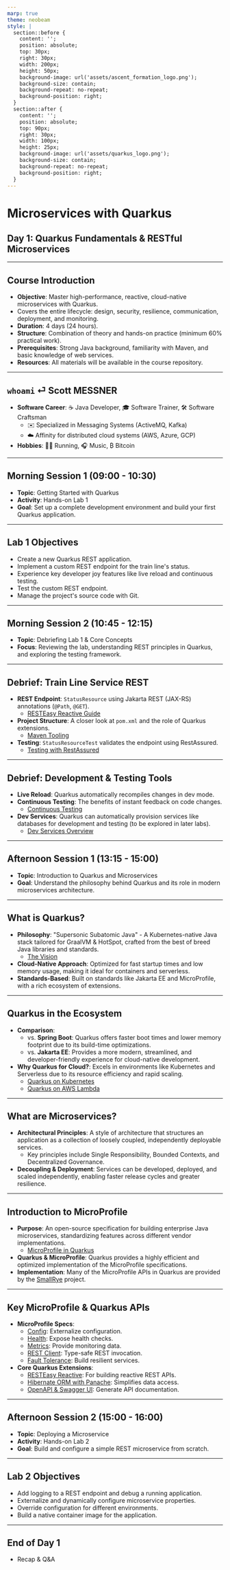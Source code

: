 ```yaml
---
marp: true
theme: neobeam
style: |
  section::before {
    content: '';
    position: absolute;
    top: 30px;
    right: 30px;
    width: 200px;
    height: 50px;
    background-image: url('assets/ascent_formation_logo.png');
    background-size: contain;
    background-repeat: no-repeat;
    background-position: right;
  }
  section::after {
    content: '';
    position: absolute;
    top: 90px;
    right: 30px;
    width: 100px;
    height: 25px;
    background-image: url('assets/quarkus_logo.png');
    background-size: contain;
    background-repeat: no-repeat;
    background-position: right;
  }
---
```


<!-- _class: lead -->
# Microservices with Quarkus
## Day 1: Quarkus Fundamentals & RESTful Microservices
---

## Course Introduction

- **Objective**: Master high-performance, reactive, cloud-native microservices with Quarkus.
- Covers the entire lifecycle: design, security, resilience, communication, deployment, and monitoring.
- **Duration**: 4 days (24 hours).
- **Structure**: Combination of theory and hands-on practice (minimum 60% practical work).
- **Prerequisites**: Strong Java background, familiarity with Maven, and basic knowledge of web services.
- **Resources**: All materials will be available in the course repository.
---

## `whoami` ⏎ Scott MESSNER

- **Software Career**: ☕️ Java Developer, 🎓 Software Trainer, 🛠️ Software Craftsman
  - ✉️ Specialized in Messaging Systems (ActiveMQ, Kafka)
  - ☁️ Affinity for distributed cloud systems (AWS, Azure, GCP)
- **Hobbies**: 🏃‍♂️ Running, 🎧 Music, ₿ Bitcoin
---

## Morning Session 1 (09:00 - 10:30)

- **Topic**: Getting Started with Quarkus
- **Activity**: Hands-on Lab 1
- **Goal**: Set up a complete development environment and build your first Quarkus application.

---

## Lab 1 Objectives

- Create a new Quarkus REST application.
- Implement a custom REST endpoint for the train line's status.
- Experience key developer joy features like live reload and continuous testing.
- Test the custom REST endpoint.
- Manage the project's source code with Git.

---

## Morning Session 2 (10:45 - 12:15)

- **Topic**: Debriefing Lab 1 & Core Concepts
- **Focus**: Reviewing the lab, understanding REST principles in Quarkus, and exploring the testing framework.

---

## Debrief: Train Line Service REST

- **REST Endpoint**: `StatusResource` using Jakarta REST (JAX-RS) annotations (`@Path`, `@GET`).
  - [RESTEasy Reactive Guide](https://quarkus.io/guides/resteasy-reactive)
- **Project Structure**: A closer look at `pom.xml` and the role of Quarkus extensions.
  - [Maven Tooling](https://quarkus.io/guides/maven-tooling#managing-dependencies)
- **Testing**: `StatusResourceTest` validates the endpoint using RestAssured.
  - [Testing with RestAssured](https://quarkus.io/guides/getting-started-testing#testing-the-application)

---

## Debrief: Development & Testing Tools

- **Live Reload**: Quarkus automatically recompiles changes in dev mode.
- **Continuous Testing**: The benefits of instant feedback on code changes.
  - [Continuous Testing](https://quarkus.io/guides/continuous-testing)
- **Dev Services**: Quarkus can automatically provision services like databases for development and testing (to be explored in later labs).
  - [Dev Services Overview](https://quarkus.io/guides/dev-services)

---

## Afternoon Session 1 (13:15 - 15:00)

- **Topic**: Introduction to Quarkus and Microservices
- **Goal**: Understand the philosophy behind Quarkus and its role in modern microservices architecture.

---

## What is Quarkus?

- **Philosophy**: "Supersonic Subatomic Java" - A Kubernetes-native Java stack tailored for GraalVM & HotSpot, crafted from the best of breed Java libraries and standards.
  - [The Vision](https://quarkus.io/vision/supersonic-subatomic-java)
- **Cloud-Native Approach**: Optimized for fast startup times and low memory usage, making it ideal for containers and serverless.
- **Standards-Based**: Built on standards like Jakarta EE and MicroProfile, with a rich ecosystem of extensions.

---

## Quarkus in the Ecosystem

- **Comparison**:
  - vs. **Spring Boot**: Quarkus offers faster boot times and lower memory footprint due to its build-time optimizations.
  - vs. **Jakarta EE**: Provides a more modern, streamlined, and developer-friendly experience for cloud-native development.
- **Why Quarkus for Cloud?**: Excels in environments like Kubernetes and Serverless due to its resource efficiency and rapid scaling.
  - [Quarkus on Kubernetes](https://quarkus.io/guides/deploying-to-kubernetes)
  - [Quarkus on AWS Lambda](https://quarkus.io/guides/amazon-lambda)

---

## What are Microservices?

- **Architectural Principles**: A style of architecture that structures an application as a collection of loosely coupled, independently deployable services.
  - Key principles include Single Responsibility, Bounded Contexts, and Decentralized Governance.
- **Decoupling & Deployment**: Services can be developed, deployed, and scaled independently, enabling faster release cycles and greater resilience.

---

## Introduction to MicroProfile

- **Purpose**: An open-source specification for building enterprise Java microservices, standardizing features across different vendor implementations.
  - [MicroProfile in Quarkus](https://quarkus.io/guides/microprofile)
- **Quarkus & MicroProfile**: Quarkus provides a highly efficient and optimized implementation of the MicroProfile specifications.
- **Implementation**: Many of the MicroProfile APIs in Quarkus are provided by the [SmallRye](https://smallrye.io/) project.

---

## Key MicroProfile & Quarkus APIs

- **MicroProfile Specs**:
  - [Config](https://quarkus.io/guides/microprofile-config): Externalize configuration.
  - [Health](https://quarkus.io/guides/microprofile-health): Expose health checks.
  - [Metrics](https://quarkus.io/guides/microprofile-metrics): Provide monitoring data.
  - [REST Client](https://quarkus.io/guides/rest-client-reactive): Type-safe REST invocation.
  - [Fault Tolerance](https://quarkus.io/guides/microprofile-fault-tolerance): Build resilient services.
- **Core Quarkus Extensions**:
  - [RESTEasy Reactive](https://quarkus.io/guides/resteasy-reactive): For building reactive REST APIs.
  - [Hibernate ORM with Panache](https://quarkus.io/guides/hibernate-orm-panache): Simplifies data access.
  - [OpenAPI & Swagger UI](https://quarkus.io/guides/openapi-swaggerui): Generate API documentation.

---

## Afternoon Session 2 (15:00 - 16:00)

- **Topic**: Deploying a Microservice
- **Activity**: Hands-on Lab 2
- **Goal**: Build and configure a simple REST microservice from scratch.

---

## Lab 2 Objectives

- Add logging to a REST endpoint and debug a running application.
- Externalize and dynamically configure microservice properties.
- Override configuration for different environments.
- Build a native container image for the application.

---

## End of Day 1

- Recap & Q&A
